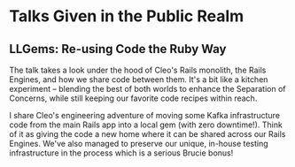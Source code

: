 # Talks Given in the Public Realm

## LLGems: Re-using Code the Ruby Way

The talk takes a look under the hood of Cleo's Rails monolith, the Rails Engines, and how we share code between them. It's a bit like a kitchen experiment – blending the best of both worlds to enhance the Separation of Concerns, while still keeping our favorite code recipes within reach.

I share Cleo's engineering adventure of moving some Kafka infrastructure code from the main Rails app into a local gem (with zero downtime!). Think of it as giving the code a new home where it can be shared across our Rails Engines. We've also managed to preserve our unique, in-house testing infrastructure in the process which is a serious Brucie bonus!

